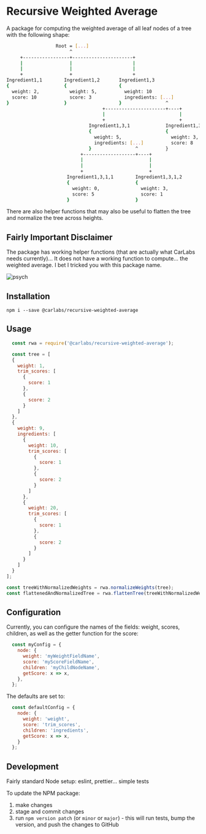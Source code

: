 # Recursive Weighted Average

A package for computing the weighted average of all leaf nodes of a tree with the following shape:

```sh
                  Root = [...]
                       ^
     +-----------------+----------------------+
     |                 |                      |
     |                 |                      |
     +                 +                      +
Ingredient1,1        Ingredient1,2       Ingredient1,3
{                    {                   {
  weight: 2,           weight: 5,          weight: 10
  score: 10            score: 3            ingredients: [...]
}                    }                   }                ^
                                   +----------------------+----+
                                   |                           |
                                   +                           +
                              Ingredient1,3,1             Ingredient1,3,2
                              {                           {
                                weight: 5,                  weight: 3,
                                ingredients: [...]          score: 8
                              }                ^          }
                           +-------------------+----+
                           |                        |
                           |                        |
                           +                        +
                      Ingredient1,3,1,1        Ingredient1,3,1,2
                      {                        {
                        weight: 0,               weight: 3,
                        score: 5                 score: 1
                      }                        }
```

There are also helper functions that may also be useful to flatten the tree and normalize the tree across heights.

## Fairly Important Disclaimer

The package has working helper functions (that are actually what CarLabs needs currently)... It does not have a working function to compute... the weighted average. I bet I tricked you with this package name.

![psych](https://media.giphy.com/media/3o6EhKuZaoEizGGTIc/giphy.gif)

## Installation

`npm i --save @carlabs/recursive-weighted-average`

## Usage

```js
  const rwa = require('@carlabs/recursive-weighted-average');

  const tree = [
  {
    weight: 1,
    trim_scores: [
      {
        score: 1
      },
      {
        score: 2
      }
    ]
  },
  {
    weight: 9,
    ingredients: [
      {
        weight: 10,
        trim_scores: [
          {
            score: 1
          },
          {
            score: 2
          }
        ]
      },
      {
        weight: 20,
        trim_scores: [
          {
            score: 1
          },
          {
            score: 2
          }
        ]
      }
    ]
  }
];

const treeWithNormalizedWeights = rwa.normalizeWeights(tree);
const flattenedAndNormalizedTree = rwa.flattenTree(treeWithNormalizedWeights);
```

## Configuration

Currently, you can configure the names of the fields: weight, scores, children, as well as the getter function for the score:

```js
  const myConfig = {
    node: {
      weight: 'myWeightFieldName',
      score: 'myScoreFieldName',
      children: 'myChildNodeName',
      getScore: x => x,
    },
  };
```

The defaults are set to:

```js
  const defaultConfig = {
    node: {
      weight: 'weight',
      score: 'trim_scores',
      children: 'ingredients',
      getScore: x => x,
    }
  };
```

## Development

Fairly standard Node setup: eslint, prettier... simple tests

To update the NPM package:

1. make changes
1. stage and commit changes
1. run `npm version patch` (or `minor` or `major`) - this will run tests, bump the version, and push the changes to GitHub
